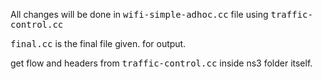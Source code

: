 All changes will be done in <kbd>wifi-simple-adhoc.cc</kbd> file using <kbd>traffic-control.cc</kbd>

<kbd>final.cc</kbd> is the final file given. for output.

get flow and headers from <kbd>traffic-control.cc</kbd> inside ns3 folder itself.